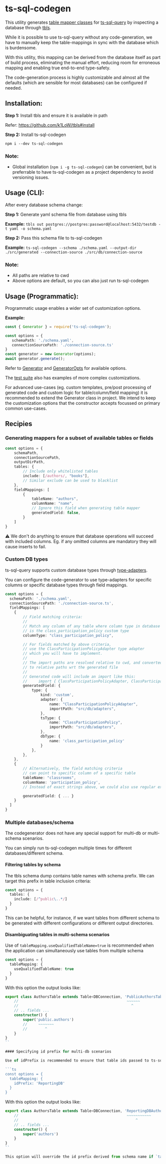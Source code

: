 # ts-sql-codegen

This utility generates [table mapper classes](https://ts-sql-query.readthedocs.io/en/stable/connection-tables-views/#mapping-the-tables) for [ts-sql-query](https://ts-sql-query.readthedocs.io/en/stable/) by inspecting a database through [tbls](https://github.com/k1LoW/tbls).

While it is possible to use ts-sql-query without any code-generation, we have to manually keep the table-mappings in sync with the database which is burdensome.

With this utility, this mapping can be derived from the database itself as part of build process, eliminating the manual effort, reducing room for erroneous mapping and enabling true end-to-end type-safety.

The code-generation process is highly customizable and almost all the defaults (which are sensible for most databases) can be configured if needed.

## Installation:

**Step 1:** Install tbls and ensure it is available in path

  Refer: https://github.com/k1LoW/tbls#install

**Step 2:** Install ts-sql-codegen

  `npm i --dev ts-sql-codegen`

### Note:

  - Global installation (`npm i -g ts-sql-codegen`) can be convenient, but is preferrable
    to have ts-sql-codegen as a project dependency to avoid versioning issues.

## Usage (CLI): 

After every database schema change:

**Step 1:** Generate yaml schema file from database using tbls 

  **Example:** `tbls out postgres://postgres:password@localhost:5432/testdb -t yaml -o schema.yaml`

**Step 2:** Pass this schema file to ts-sql-codegen

  **Example:** `ts-sql-codegen --schema ./schema.yaml --output-dir ./src/generated --connection-source ./src/db/connection-source`

### Note: 

- All paths are relative to cwd
- Above options are default, so you can also just run ts-sql-codegen

## Usage (Programmatic):

Programmatic usage enables a wider set of customization options. 

**Example:**

```ts
const { Generator } = require('ts-sql-codegen');

const options = {
   schemaPath: './schema.yaml',
   connectionSourcePath: './connection-source.ts'
}
const generator = new Generator(options);
await generator.generate();
```

Refer to [Generator](./docs/classes/Generator.md) and [GeneratorOpts](./docs/interfaces/GeneratorOpts.md) for available options.

The [test suite](./test/test.ts) also has examples of more complex customizations.

For advanced use-cases (eg. custom templates, pre/post processing of generated code 
 and custom logic for table/column/field mapping) it is recommended to extend the Generator class in project.
We intend to keep the customization options that the constructor accepts focussed on primary common use-cases.

## Recipies

### Generating mappers for a subset of available tables or fields

```ts
const options = {
    schemaPath,
    connectionSourcePath,
    outputDirPath,
    tables: {
        // Include only whitelisted tables
        include: [/authors/, "books"],
        // Similar exclude can be used to blacklist
    },
    fieldMappings: [
        {
            tableName: "authors",
            columnName: "name",
            // Ignore this field when generating table mapper
            generatedField: false,
        }
    ]
}
```

:warning: We don't do anything to ensure that database operations will succeed with included columns. Eg. if any omitted columns are mandatory they will cause inserts to fail. 

### Custom DB types

ts-sql-query supports custom database types through [type-adapters](https://ts-sql-query.readthedocs.io/en/stable/column-types/#type-adapters).

You can configure the code-generator to use type-adapters for specific columns or specific database types through field mappings.

```ts
const options = {
  schemaPath: './schema.yaml',
  connectionSourcePath: './connection-source.ts',
  fieldMappings: [
    {
        // Field matching criteria: 
        //
        // Match any column of any table where column type in database
        // is the class_participation_policy custom type
        columnType: "class_participation_policy",

        // For fields matched by above criteria,
        // use the ClassParticipationPolicyAdapter type adapter
        // which you will have to implement. 
        // 
        // The import paths are resolved relative to cwd, and converted
        // to relative paths wrt the generated file
        // 
        // Generated code will include an import like this:
        //     import { ClassParticipationPolicyAdapter, ClassParticipationPolicy } from '../adapters';
        generatedField: {
            type: {
                kind: 'custom',
                adapter: {
                    name: "ClassParticipationPolicyAdapter",
                    importPath: "src/db/adapters",
                },
                tsType: {
                    name: "ClassParticipationPolicy",
                    importPath: "src/db/adapters",
                },
                dbType: {
                    name: 'class_participation_policy'
                }
            },
        },
    },
    {
        // Alternatively, the field matching criteria
        // can point to specific column of a specific table
        tableName: "classrooms",
        columnName: 'participation_policy',
        // Instead of exact strings above, we could also use regular expressions

        generatedField: { ... }
    }
  ]
}
```

### Multiple databases/schema

The codegenerator does not have any special support for multi-db or multi-schema scenarios.

You can simply run ts-sql-codegen multiple times for different databases/different schema.

#### Filtering tables by schema

The tbls schema dump contains table names with schema prefix. We can target this prefix in table inclusion criteria: 

```ts
const options = {
  tables: {
    include: [/^public\..*/]
  }
}
```

This can be helpful, for instance, if we want tables from different schema to be generated with different configurations or different output directories.

#### Disambiguating tables in multi-schema scenarios

Use of `tableMapping.useQualifiedTableName=true` is recommended when the application can simultaneously use tables from multiple schema

```ts
const options = {
  tableMapping: {
    useQualifiedTableName: true
  }
}
```

With this option the output looks like: 

```ts
export class AuthorsTable extends Table<DBConnection, 'PublicAuthorsTable'> {
    //                                                 ~~~~~~
    //                                                   ^
    // .. fields ...
    constructor() {
        super('public.authors')
        //     ~~~~~~~
        //        ^
    }
}
``

#### Specifying id prefix for multi-db scenarios

Use of idPrefix is recommended to ensure that table ids passed to ts-sql-query is unique when application can connect to tables with same name from multiple databases.

```ts
const options = {
  tableMapping: {
    idPrefix: 'ReportingDB'
  }
}
```

With this option the output looks like: 

```ts
export class AuthorsTable extends Table<DBConnection, 'ReportingDBAuthorsTable'> {
    //                                                 ~~~~~~~~~~~
    //                                                     ^
    // .. fields ...
    constructor() {
        super('authors')
    }
}
``

This option will override the id prefix derived from schema name if `tableMapping.useQualifiedTableName` is true.